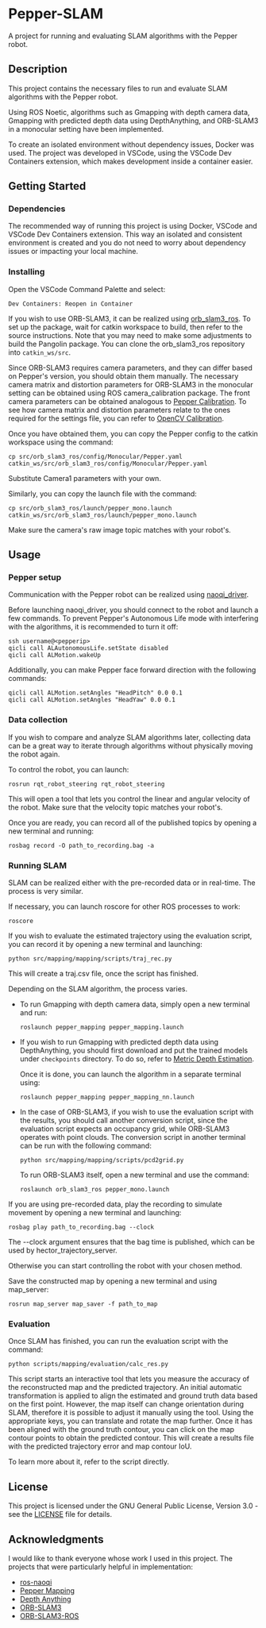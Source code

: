 # Pepper-SLAM

A project for running and evaluating SLAM algorithms with the Pepper robot.

## Description

This project contains the necessary files to run and evaluate SLAM algorithms with the Pepper robot.

Using ROS Noetic, algorithms such as Gmapping with depth camera data, Gmapping with predicted depth data using DepthAnything, and ORB-SLAM3 in a monocular setting have been implemented.

To create an isolated environment without dependency issues, Docker was used. The project was developed in VSCode, using the VSCode Dev Containers extension, which makes development inside a container easier.

## Getting Started

### Dependencies

The recommended way of running this project is using Docker, VSCode and VSCode Dev Containers extension. This way an isolated and consistent environment is created and you do not need to worry about dependency issues or impacting your local machine.

### Installing

Open the VSCode Command Palette and select:

```
Dev Containers: Reopen in Container
```

If you wish to use ORB-SLAM3, it can be realized using [orb_slam3_ros](https://github.com/thien94/orb_slam3_ros). To set up the package, wait for catkin workspace to build, then refer to the source instructions. Note that you may need to make some adjustments to build the Pangolin package. You can clone the orb_slam3_ros repository into ```catkin_ws/src```.

Since ORB-SLAM3 requires camera parameters, and they can differ based on Pepper's version, you should obtain them manually. The necessary camera matrix and distortion parameters for ORB-SLAM3 in the monocular setting can be obtained using ROS camera_calibration package. The front camera parameters can be obtained analogous to [Pepper Calibration](http://wiki.ros.org/pepper/Tutorials/Calibration). To see how camera matrix and distortion parameters relate to the ones required for the settings file, you can refer to [OpenCV Calibration](https://docs.opencv.org/4.x/dc/dbb/tutorial_py_calibration.html).

Once you have obtained them, you can copy the Pepper config to the catkin workspace using the command:

```
cp src/orb_slam3_ros/config/Monocular/Pepper.yaml catkin_ws/src/orb_slam3_ros/config/Monocular/Pepper.yaml
``` 
Substitute Camera1 parameters with your own.

Similarly, you can copy the launch file with the command:
```
cp src/orb_slam3_ros/launch/pepper_mono.launch catkin_ws/src/orb_slam3_ros/launch/pepper_mono.launch
``` 
Make sure the camera's raw image topic matches with your robot's.

## Usage

### Pepper setup

Communication with the Pepper robot can be realized using [naoqi_driver](https://github.com/ros-naoqi/naoqi_driver).

Before launching naoqi_driver, you should connect to the robot and launch a few commands. To prevent Pepper's Autonomous Life mode with interfering with the algorithms, it is recommended to turn it off:

```
ssh username@<pepperip>
qicli call ALAutonomousLife.setState disabled
qicli call ALMotion.wakeUp
```

Additionally, you can make Pepper face forward direction with the following commands:

```
qicli call ALMotion.setAngles "HeadPitch" 0.0 0.1
qicli call ALMotion.setAngles "HeadYaw" 0.0 0.1
```

### Data collection

If you wish to compare and analyze SLAM algorithms later, collecting data can be a great way to iterate through algorithms without physically moving the robot again.

To control the robot, you can launch:
```
rosrun rqt_robot_steering rqt_robot_steering
```
This will open a tool that lets you control the linear and angular velocity of the robot. Make sure that the velocity topic matches your robot's.

Once you are ready, you can record all of the published topics by opening a new terminal and running:

```
rosbag record -O path_to_recording.bag -a
```

### Running SLAM

SLAM can be realized either with the pre-recorded data or in real-time. The process is very similar.

If necessary, you can launch roscore for other ROS processes to work:
```
roscore
```

If you wish to evaluate the estimated trajectory using the evaluation script, you can record it by opening a new terminal and launching:
```
python src/mapping/mapping/scripts/traj_rec.py
```

This will create a traj.csv file, once the script has finished.

Depending on the SLAM algorithm, the process varies.

* To run Gmapping with depth camera data, simply open a new terminal and run:
    ```
    roslaunch pepper_mapping pepper_mapping.launch
    ```

* If you wish to run Gmapping with predicted depth data using DepthAnything, you should first download and put the trained models under ```checkpoints``` directory. To do so, refer to [Metric Depth Estimation](https://github.com/LiheYoung/Depth-Anything/tree/main/metric_depth).

    Once it is done, you can launch the algorithm in a separate terminal using:

    ```
    roslaunch pepper_mapping pepper_mapping_nn.launch
    ```

* In the case of ORB-SLAM3, if you wish to use the evaluation script with the results, you should call another conversion script, since the evaluation script expects an occupancy grid, while ORB-SLAM3 operates with point clouds. The conversion script in another terminal can be run with the following command:

    ```
    python src/mapping/mapping/scripts/pcd2grid.py
    ```

    To run ORB-SLAM3 itself, open a new terminal and use the command:

    ```
    roslaunch orb_slam3_ros pepper_mono.launch
    ```

If you are using pre-recorded data, play the recording to simulate movement by opening a new terminal and launching:
```
rosbag play path_to_recording.bag --clock
```
The --clock argument ensures that the bag time is published, which can be used by hector_trajectory_server.

Otherwise you can start controlling the robot with your chosen method.

Save the constructed map by opening a new terminal and using map_server:
```
rosrun map_server map_saver -f path_to_map
```

### Evaluation

Once SLAM has finished, you can run the evaluation script with the command:

```
python scripts/mapping/evaluation/calc_res.py
```

This script starts an interactive tool that lets you measure the accuracy of the reconstructed map and the predicted trajectory. An initial automatic transformation is applied to align the estimated and ground truth data based on the first point. However, the map itself can change orientation during SLAM, therefore it is possible to adjust it manually using the tool. Using the appropriate keys, you can translate and rotate the map further. Once it has been aligned with the ground truth contour, you can click on the map contour points to obtain the predicted contour. This will create a results file with the predicted trajectory error and map contour IoU.

To learn more about it, refer to the script directly.

## License

This project is licensed under the GNU General Public License, Version 3.0 - see the [LICENSE](LICENSE) file for details.

## Acknowledgments

I would like to thank everyone whose work I used in this project.
The projects that were particularly helpful in implementation:

* [ros-naoqi](https://github.com/ros-naoqi)
* [Pepper Mapping](https://github.com/mreimbold/pepper_mapping)
* [Depth Anything](https://github.com/LiheYoung/Depth-Anything)
* [ORB-SLAM3](https://github.com/UZ-SLAMLab/ORB_SLAM3)
* [ORB-SLAM3-ROS](https://github.com/thien94/orb_slam3_ros)